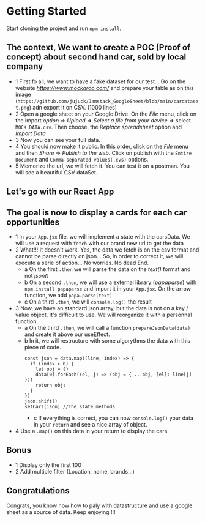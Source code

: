 # Getting Started
Start cloning the project and run `npm install`. 


## The context, We want to create a POC (Proof of concept) about second hand car, sold by local company
- 1 First fo all, we want to have a fake dataset for our test... Go on the website *https://www.mockaroo.com/* and prepare your table as on this image (`https://github.com/jujuck/Jamstack_GoogleSheet/blob/main/cardataset.png`) adn export it on CSV. (1000 lines)
- 2 Open a google sheet on your Google Drive. On the *File* menu, click on the import *option* => *Upload* => *Select a file from your device* => select `MOCK_DATA.csv`. Then choose, the *Replace spreadsheet* option and *Import Data*
- 3 Now you can see your full data.
- 4 You should now make it public. In this order, click on the *File* menu and then *Share* => *Publish to the web*. Click on publish with the `Entire Document` and `Comma-separated values(.cvs)` options.
- 5 Memorize the url, we will fetch it. You can test it on a postman. You will see a beautiful CSV dataSet.

## Let's go with our React App
## The goal is now to display a cards for each car opportunities
- 1 In your `App.jsx` file, we will implement a state with the carsData. We will use a request with `fetch` with our brand new url to get the data
- 2 What!!! It doesn't work. Yes, the data we fetch is on the csv format and cannot be parse directly on json... So, in order to correct it, we will execute a serie of action... No worries. No dead End.
    - a On the first `.then` we will parse the data on the *text()* format and not *json()*
    - b On a second `.then`, we will use a external library (*papaparse*) with `npm install papaparse` and import it in your `App.jsx`. On the arrow function, we add `papa.parse(text)`
    - c On a third `.then`, we will `console.log()` the result
- 3 Now, we have an standard json array, but the data is not on a key / value object. It's difficult to use. We will reorganize it with a personnal function.
    - a On the third `.then`, we will call a function `prepareJsonData(data)` and create it above our useEffect.
    - b In it, we will restructure with some algorythms the data with this piece of code.
      ```
      const json = data.map((line, index) => {
        if (index > 0) {
          let obj = {}
          data[0].forEach((el, j) => (obj = { ...obj, [el]: line[j] }))
          return obj;
        }
      })
      json.shift()
      setCars(json) //The state methods
      ```
      - c If everything is correct, you can now `console.log()` your data in your `return` and see a nice array of object.
- 4 Use a `.map()` on this data in your return to display the cars

## Bonus
- 1 Display only the first 100
- 2 Add multiple filter (Location, name, brands...)

## Congratulations
Congrats, you know now how to paly with datastructure and use a google sheet as a source of data.
Keep enjoying !!!


